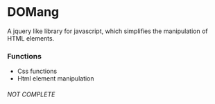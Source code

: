 # DOMang
A jquery like library for javascript, which simplifies the manipulation of HTML elements.<br>

### Functions

<ul>
  <li>Css functions</li>
  <li>Html element manipulation</li>
</ul>

###### NOT COMPLETE
